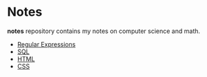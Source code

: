 # Notes

**notes** repository contains my notes on computer science and math.

* [Regular Expressions](https://github.com/alzed/notes/blob/master/regex.md)
* [SQL](https://github.com/alzed/notes/blob/master/sql.md)
* [HTML](https://github.com/alzed/notes/blob/master/html.md)
* [CSS](https://github.com/alzed/notes/blob/master/css.md)
